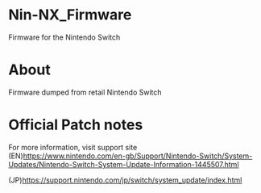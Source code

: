 # Nin-NX_Firmware
Firmware for the Nintendo Switch

# About
Firmware dumped from retail Nintendo Switch

# Official Patch notes
For more information, visit support site   
(EN)https://www.nintendo.com/en-gb/Support/Nintendo-Switch/System-Updates/Nintendo-Switch-System-Update-Information-1445507.html

(JP)https://support.nintendo.com/jp/switch/system_update/index.html
